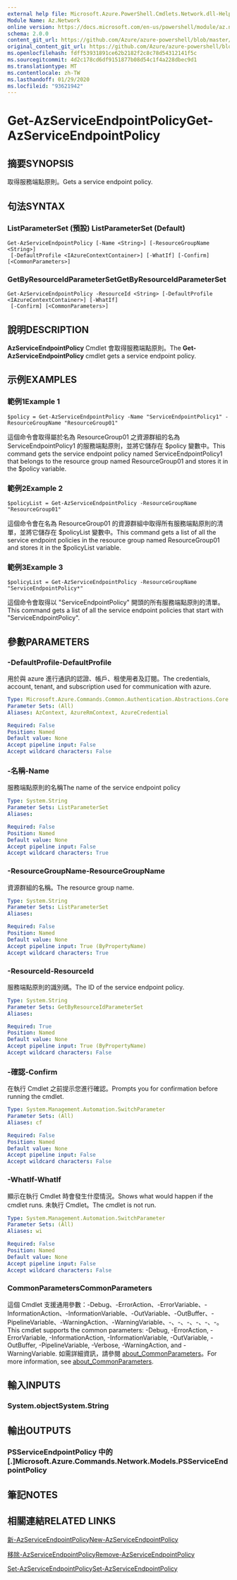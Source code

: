 ```yaml
---
external help file: Microsoft.Azure.PowerShell.Cmdlets.Network.dll-Help.xml
Module Name: Az.Network
online version: https://docs.microsoft.com/en-us/powershell/module/az.network/get-azserviceendpointpolicy
schema: 2.0.0
content_git_url: https://github.com/Azure/azure-powershell/blob/master/src/Network/Network/help/Get-AzServiceEndpointPolicy.md
original_content_git_url: https://github.com/Azure/azure-powershell/blob/master/src/Network/Network/help/Get-AzServiceEndpointPolicy.md
ms.openlocfilehash: fdff53931891ce62b2182f2c8c78d54312141f5c
ms.sourcegitcommit: 4d2c178cd6df9151877b08d54c1f4a228dbec9d1
ms.translationtype: MT
ms.contentlocale: zh-TW
ms.lasthandoff: 01/29/2020
ms.locfileid: "93621942"
---
```

# <span data-ttu-id="8dc78-101">Get-AzServiceEndpointPolicy</span><span class="sxs-lookup"><span data-stu-id="8dc78-101">Get-AzServiceEndpointPolicy</span></span>

## <span data-ttu-id="8dc78-102">摘要</span><span class="sxs-lookup"><span data-stu-id="8dc78-102">SYNOPSIS</span></span>
<span data-ttu-id="8dc78-103">取得服務端點原則。</span><span class="sxs-lookup"><span data-stu-id="8dc78-103">Gets a service endpoint policy.</span></span>

## <span data-ttu-id="8dc78-104">句法</span><span class="sxs-lookup"><span data-stu-id="8dc78-104">SYNTAX</span></span>

### <span data-ttu-id="8dc78-105">ListParameterSet (預設) </span><span class="sxs-lookup"><span data-stu-id="8dc78-105">ListParameterSet (Default)</span></span>
```
Get-AzServiceEndpointPolicy [-Name <String>] [-ResourceGroupName <String>]
 [-DefaultProfile <IAzureContextContainer>] [-WhatIf] [-Confirm] [<CommonParameters>]
```

### <span data-ttu-id="8dc78-106">GetByResourceIdParameterSet</span><span class="sxs-lookup"><span data-stu-id="8dc78-106">GetByResourceIdParameterSet</span></span>
```
Get-AzServiceEndpointPolicy -ResourceId <String> [-DefaultProfile <IAzureContextContainer>] [-WhatIf]
 [-Confirm] [<CommonParameters>]
```

## <span data-ttu-id="8dc78-107">說明</span><span class="sxs-lookup"><span data-stu-id="8dc78-107">DESCRIPTION</span></span>
<span data-ttu-id="8dc78-108">**AzServiceEndpointPolicy** Cmdlet 會取得服務端點原則。</span><span class="sxs-lookup"><span data-stu-id="8dc78-108">The **Get-AzServiceEndpointPolicy** cmdlet gets a service endpoint policy.</span></span>

## <span data-ttu-id="8dc78-109">示例</span><span class="sxs-lookup"><span data-stu-id="8dc78-109">EXAMPLES</span></span>

### <span data-ttu-id="8dc78-110">範例1</span><span class="sxs-lookup"><span data-stu-id="8dc78-110">Example 1</span></span>
```
$policy = Get-AzServiceEndpointPolicy -Name "ServiceEndpointPolicy1" -ResourceGroupName "ResourceGroup01"
```

<span data-ttu-id="8dc78-111">這個命令會取得屬於名為 ResourceGroup01 之資源群組的名為 ServiceEndpointPolicy1 的服務端點原則，並將它儲存在 $policy 變數中。</span><span class="sxs-lookup"><span data-stu-id="8dc78-111">This command gets the service endpoint policy named ServiceEndpointPolicy1 that belongs to the resource group named ResourceGroup01 and stores it in the $policy variable.</span></span>

### <span data-ttu-id="8dc78-112">範例2</span><span class="sxs-lookup"><span data-stu-id="8dc78-112">Example 2</span></span>
```
$policyList = Get-AzServiceEndpointPolicy -ResourceGroupName "ResourceGroup01"
```

<span data-ttu-id="8dc78-113">這個命令會在名為 ResourceGroup01 的資源群組中取得所有服務端點原則的清單，並將它儲存在 $policyList 變數中。</span><span class="sxs-lookup"><span data-stu-id="8dc78-113">This command gets a list of all the service endpoint policies in the resource group named ResourceGroup01 and stores it in the $policyList variable.</span></span>

### <span data-ttu-id="8dc78-114">範例3</span><span class="sxs-lookup"><span data-stu-id="8dc78-114">Example 3</span></span>
```
$policyList = Get-AzServiceEndpointPolicy -ResourceGroupName "ServiceEndpointPolicy*"
```

<span data-ttu-id="8dc78-115">這個命令會取得以 "ServiceEndpointPolicy" 開頭的所有服務端點原則的清單。</span><span class="sxs-lookup"><span data-stu-id="8dc78-115">This command gets a list of all the service endpoint policies that start with "ServiceEndpointPolicy".</span></span>

## <span data-ttu-id="8dc78-116">參數</span><span class="sxs-lookup"><span data-stu-id="8dc78-116">PARAMETERS</span></span>

### <span data-ttu-id="8dc78-117">-DefaultProfile</span><span class="sxs-lookup"><span data-stu-id="8dc78-117">-DefaultProfile</span></span>
<span data-ttu-id="8dc78-118">用於與 azure 進行通訊的認證、帳戶、租使用者及訂閱。</span><span class="sxs-lookup"><span data-stu-id="8dc78-118">The credentials, account, tenant, and subscription used for communication with azure.</span></span>

```yaml
Type: Microsoft.Azure.Commands.Common.Authentication.Abstractions.Core.IAzureContextContainer
Parameter Sets: (All)
Aliases: AzContext, AzureRmContext, AzureCredential

Required: False
Position: Named
Default value: None
Accept pipeline input: False
Accept wildcard characters: False
```

### <span data-ttu-id="8dc78-119">-名稱</span><span class="sxs-lookup"><span data-stu-id="8dc78-119">-Name</span></span>
<span data-ttu-id="8dc78-120">服務端點原則的名稱</span><span class="sxs-lookup"><span data-stu-id="8dc78-120">The name of the service endpoint policy</span></span>

```yaml
Type: System.String
Parameter Sets: ListParameterSet
Aliases:

Required: False
Position: Named
Default value: None
Accept pipeline input: False
Accept wildcard characters: True
```

### <span data-ttu-id="8dc78-121">-ResourceGroupName</span><span class="sxs-lookup"><span data-stu-id="8dc78-121">-ResourceGroupName</span></span>
<span data-ttu-id="8dc78-122">資源群組的名稱。</span><span class="sxs-lookup"><span data-stu-id="8dc78-122">The resource group name.</span></span>

```yaml
Type: System.String
Parameter Sets: ListParameterSet
Aliases:

Required: False
Position: Named
Default value: None
Accept pipeline input: True (ByPropertyName)
Accept wildcard characters: True
```

### <span data-ttu-id="8dc78-123">-ResourceId</span><span class="sxs-lookup"><span data-stu-id="8dc78-123">-ResourceId</span></span>
<span data-ttu-id="8dc78-124">服務端點原則的識別碼。</span><span class="sxs-lookup"><span data-stu-id="8dc78-124">The ID of the service endpoint policy.</span></span>

```yaml
Type: System.String
Parameter Sets: GetByResourceIdParameterSet
Aliases:

Required: True
Position: Named
Default value: None
Accept pipeline input: True (ByPropertyName)
Accept wildcard characters: False
```

### <span data-ttu-id="8dc78-125">-確認</span><span class="sxs-lookup"><span data-stu-id="8dc78-125">-Confirm</span></span>
<span data-ttu-id="8dc78-126">在執行 Cmdlet 之前提示您進行確認。</span><span class="sxs-lookup"><span data-stu-id="8dc78-126">Prompts you for confirmation before running the cmdlet.</span></span>

```yaml
Type: System.Management.Automation.SwitchParameter
Parameter Sets: (All)
Aliases: cf

Required: False
Position: Named
Default value: None
Accept pipeline input: False
Accept wildcard characters: False
```

### <span data-ttu-id="8dc78-127">-WhatIf</span><span class="sxs-lookup"><span data-stu-id="8dc78-127">-WhatIf</span></span>
<span data-ttu-id="8dc78-128">顯示在執行 Cmdlet 時會發生什麼情況。</span><span class="sxs-lookup"><span data-stu-id="8dc78-128">Shows what would happen if the cmdlet runs.</span></span> <span data-ttu-id="8dc78-129">未執行 Cmdlet。</span><span class="sxs-lookup"><span data-stu-id="8dc78-129">The cmdlet is not run.</span></span>

```yaml
Type: System.Management.Automation.SwitchParameter
Parameter Sets: (All)
Aliases: wi

Required: False
Position: Named
Default value: None
Accept pipeline input: False
Accept wildcard characters: False
```

### <span data-ttu-id="8dc78-130">CommonParameters</span><span class="sxs-lookup"><span data-stu-id="8dc78-130">CommonParameters</span></span>
<span data-ttu-id="8dc78-131">這個 Cmdlet 支援通用參數：-Debug、-ErrorAction、-ErrorVariable、-InformationAction、-InformationVariable、-OutVariable、-OutBuffer、-PipelineVariable、-WarningAction、-WarningVariable、-、-、-、-、-、-。</span><span class="sxs-lookup"><span data-stu-id="8dc78-131">This cmdlet supports the common parameters: -Debug, -ErrorAction, -ErrorVariable, -InformationAction, -InformationVariable, -OutVariable, -OutBuffer, -PipelineVariable, -Verbose, -WarningAction, and -WarningVariable.</span></span> <span data-ttu-id="8dc78-132">如需詳細資訊，請參閱 [about_CommonParameters](https://go.microsoft.com/fwlink/?LinkID=113216)。</span><span class="sxs-lookup"><span data-stu-id="8dc78-132">For more information, see [about_CommonParameters](https://go.microsoft.com/fwlink/?LinkID=113216).</span></span>

## <span data-ttu-id="8dc78-133">輸入</span><span class="sxs-lookup"><span data-stu-id="8dc78-133">INPUTS</span></span>

### <span data-ttu-id="8dc78-134">System.object</span><span class="sxs-lookup"><span data-stu-id="8dc78-134">System.String</span></span>

## <span data-ttu-id="8dc78-135">輸出</span><span class="sxs-lookup"><span data-stu-id="8dc78-135">OUTPUTS</span></span>

### <span data-ttu-id="8dc78-136">PSServiceEndpointPolicy 中的 [.]</span><span class="sxs-lookup"><span data-stu-id="8dc78-136">Microsoft.Azure.Commands.Network.Models.PSServiceEndpointPolicy</span></span>

## <span data-ttu-id="8dc78-137">筆記</span><span class="sxs-lookup"><span data-stu-id="8dc78-137">NOTES</span></span>

## <span data-ttu-id="8dc78-138">相關連結</span><span class="sxs-lookup"><span data-stu-id="8dc78-138">RELATED LINKS</span></span>

[<span data-ttu-id="8dc78-139">新-AzServiceEndpointPolicy</span><span class="sxs-lookup"><span data-stu-id="8dc78-139">New-AzServiceEndpointPolicy</span></span>](./New-AzServiceEndpointPolicy.md)

[<span data-ttu-id="8dc78-140">移除-AzServiceEndpointPolicy</span><span class="sxs-lookup"><span data-stu-id="8dc78-140">Remove-AzServiceEndpointPolicy</span></span>](./Remove-AzServiceEndpointPolicy.md)

[<span data-ttu-id="8dc78-141">Set-AzServiceEndpointPolicy</span><span class="sxs-lookup"><span data-stu-id="8dc78-141">Set-AzServiceEndpointPolicy</span></span>](./Set-AzServiceEndpointPolicy.md)
